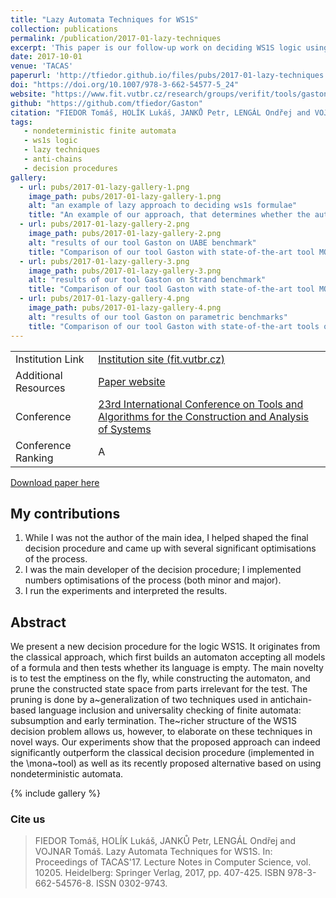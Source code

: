 ```yaml
---
title: "Lazy Automata Techniques for WS1S"
collection: publications
permalink: /publication/2017-01-lazy-techniques
excerpt: 'This paper is our follow-up work on deciding WS1S logic using non-deterministic finite automata'
date: 2017-10-01
venue: 'TACAS'
paperurl: 'http://tfiedor.github.io/files/pubs/2017-01-lazy-techniques.pdf'
doi: "https://doi.org/10.1007/978-3-662-54577-5_24"
website: "https://www.fit.vutbr.cz/research/groups/verifit/tools/gaston"
github: "https://github.com/tfiedor/Gaston"
citation: "FIEDOR Tomáš, HOLÍK Lukáš, JANKŮ Petr, LENGÁL Ondřej and VOJNAR Tomáš. Lazy Automata Techniques for WS1S. In: Proceedings of TACAS'17. Lecture Notes in Computer Science, vol. 10205. Heidelberg: Springer Verlag, 2017, pp. 407-425. ISBN 978-3-662-54576-8. ISSN 0302-9743."
tags: 
   - nondeterministic finite automata 
   - ws1s logic 
   - lazy techniques 
   - anti-chains 
   - decision procedures
gallery:
  - url: pubs/2017-01-lazy-gallery-1.png
    image_path: pubs/2017-01-lazy-gallery-1.png
    alt: "an example of lazy approach to deciding ws1s formulae"
    title: "An example of our approach, that determines whether the automaton is empty (resp. formula is invalid) on-the-fly exploiting lazy techniques."
  - url: pubs/2017-01-lazy-gallery-2.png
    image_path: pubs/2017-01-lazy-gallery-2.png
    alt: "results of our tool Gaston on UABE benchmark"
    title: "Comparison of our tool Gaston with state-of-the-art tool MONA on UABE benchmark."
  - url: pubs/2017-01-lazy-gallery-3.png
    image_path: pubs/2017-01-lazy-gallery-3.png
    alt: "results of our tool Gaston on Strand benchmark"
    title: "Comparison of our tool Gaston with state-of-the-art tool MONA on Strand benchmark."
  - url: pubs/2017-01-lazy-gallery-4.png
    image_path: pubs/2017-01-lazy-gallery-4.png
    alt: "results of our tool Gaston on parametric benchmarks"
    title: "Comparison of our tool Gaston with state-of-the-art tools on parametric benchmarks."
---
```


|                      |                                                                                                                                     |
|----------------------|-------------------------------------------------------------------------------------------------------------------------------------|
| Institution Link     | [Institution site (fit.vutbr.cz)](https://www.fit.vut.cz/research/publication/11323/)                                               |
| Additional Resources | [Paper website](https://www.fit.vutbr.cz/research/groups/verifit/tools/gaston)                                                      |
| Conference           | [23rd International Conference on Tools and Algorithms for the Construction and Analysis of Systems ](https://etaps.org/2017/tacas) |
| Conference Ranking   | A                                                                                                                                   |

[<i class="fas fa-fw fa-file-pdf zoom" aria-hidden="true"></i> Download paper here](http://tfiedor.github.io/files/pubs/2017-01-lazy-techniques.pdf)

## My contributions

1. While I was not the author of the main idea, I helped shaped the final decision procedure and came up with several
   significant optimisations of the process.
2. I was the main developer of the decision procedure; I implemented numbers optimisations of the process (both minor
   and major).
3. I run the experiments and interpreted the results.

## Abstract

We present a new decision procedure for the logic WS1S. It originates from the classical approach,
which first builds an automaton accepting all models of a formula and then tests whether its
language is empty. The main novelty is to test the emptiness on the fly, while constructing the
automaton, and prune the constructed state space from parts irrelevant for the test. The pruning is
done by a~generalization of two techniques used in antichain-based language inclusion and
universality checking of finite automata: subsumption and early termination. The~richer structure
of the WS1S decision problem allows us, however, to elaborate on these techniques in novel ways.
Our experiments show that the proposed approach can indeed significantly outperform the classical
decision procedure (implemented in the \mona~tool) as well as its recently proposed alternative
based on using nondeterministic automata.

{% include gallery %}

###  Cite us

> FIEDOR Tomáš, HOLÍK Lukáš, JANKŮ Petr, LENGÁL Ondřej and VOJNAR Tomáš. Lazy Automata Techniques for WS1S. In: Proceedings of TACAS'17. Lecture Notes in Computer Science, vol. 10205. Heidelberg: Springer Verlag, 2017, pp. 407-425. ISBN 978-3-662-54576-8. ISSN 0302-9743.
